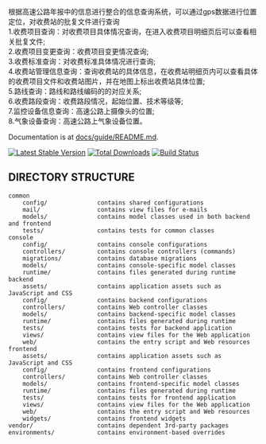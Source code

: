 

根据高速公路年报中的信息进行整合的信息查询系统，可以通过gps数据进行位置定位，对收费站的批复文件进行查询<br/>
1.收费项目查询：对收费项目具体情况查询，在进入收费项目明细页后可以查看相关批复文件;<br/>
2.收费项目变更查询：收费项目变更情况查询;<br/>
3.收费标准查询：对收费标准具体情况进行查询;<br/>
4.收费站管理信息查询：查询收费站的具体信息，在收费站明细页内可以查看具体的收费项目文件和收费站图片，并在地图上标出收费站具体位置;<br/>
5.路线查询：路线和路线编码的的对应关系;<br/>
6.收费路段查询：收费路段情况，起始位置、技术等级等;<br/>
7.监控设备信息查询：高速公路上摄像头的位置;<br/>
8.气象设备查询：高速公路上气象设备位置。<br/>




Documentation is at [docs/guide/README.md](docs/guide/README.md).

[![Latest Stable Version](https://poser.pugx.org/yiisoft/yii2-app-advanced/v/stable.png)](https://packagist.org/packages/yiisoft/yii2-app-advanced)
[![Total Downloads](https://poser.pugx.org/yiisoft/yii2-app-advanced/downloads.png)](https://packagist.org/packages/yiisoft/yii2-app-advanced)
[![Build Status](https://travis-ci.org/yiisoft/yii2-app-advanced.svg?branch=master)](https://travis-ci.org/yiisoft/yii2-app-advanced)

DIRECTORY STRUCTURE
-------------------

```
common
    config/              contains shared configurations
    mail/                contains view files for e-mails
    models/              contains model classes used in both backend and frontend
    tests/               contains tests for common classes    
console
    config/              contains console configurations
    controllers/         contains console controllers (commands)
    migrations/          contains database migrations
    models/              contains console-specific model classes
    runtime/             contains files generated during runtime
backend
    assets/              contains application assets such as JavaScript and CSS
    config/              contains backend configurations
    controllers/         contains Web controller classes
    models/              contains backend-specific model classes
    runtime/             contains files generated during runtime
    tests/               contains tests for backend application    
    views/               contains view files for the Web application
    web/                 contains the entry script and Web resources
frontend
    assets/              contains application assets such as JavaScript and CSS
    config/              contains frontend configurations
    controllers/         contains Web controller classes
    models/              contains frontend-specific model classes
    runtime/             contains files generated during runtime
    tests/               contains tests for frontend application
    views/               contains view files for the Web application
    web/                 contains the entry script and Web resources
    widgets/             contains frontend widgets
vendor/                  contains dependent 3rd-party packages
environments/            contains environment-based overrides
```
